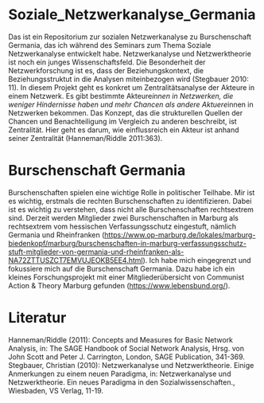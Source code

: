 # Soziale_Netzwerkanalyse_Germania
Das ist ein Repositorium zur sozialen Netzwerkanalyse zu Burschenschaft Germania, das ich während des Seminars zum Thema Soziale Netzwerkanalyse entwickelt habe. Netzwerkanalyse und Netzwerktheorie ist noch ein junges Wissenschaftsfeld. Die Besonderheit der Netzwerkforschung ist es, dass der Beziehungskontext, die Beziehungsstruktut in die Analysen miteinbezogen wird (Stegbauer 2010: 11). In diesem Projekt geht es konkret um Zentralitätsanalyse der Akteure in einem Netzwerk. Es gibt bestimmte Akteure*innen in Netzwerken, die weniger Hindernisse haben und mehr Chancen als andere Aktuere*innen in Netzwerken bekommen. Das Konzept, das die strukturellen Quellen der Chancen und Benachteiligung im Vergleich zu anderen beschreibt, ist Zentralität. Hier geht es darum, wie einflussreich ein Akteur ist anhand seiner Zentralität (Hanneman/Riddle 2011:363).

# Burschenschaft Germania
Burschenschaften spielen eine wichtige Rolle in politischer Teilhabe. Mir ist es wichtig, erstmals die rechten Burschenschaften zu identifizieren. Dabei ist es wichtig zu verstehen, dass nicht alle Burschenschaften rechtsextrem sind. Derzeit werden Mitglieder zwei Burschenschaften in Marburg als rechtsextrem vom hessischen Verfassungsschutz eingestuft, nämlich Germania und Rheinfranken (https://www.op-marburg.de/lokales/marburg-biedenkopf/marburg/burschenschaften-in-marburg-verfassungsschutz-stuft-mitglieder-von-germania-und-rheinfranken-als-NA72ZTTUSZCT7EMVUJEOKB5EE4.html). Ich habe mich eingegrenzt und fokussiere mich auf die Burschenschaft Germania. Dazu habe ich ein kleines Forschungsprojekt mit einer Mitgliederübersicht von Communist Action & Theory Marburg gefunden (https://www.lebensbund.org/). 

# Literatur
Hanneman/Riddle (2011): Concepts and Measures for Basic Network Analysis, in: The SAGE Handbook of Social Network Analysis, Hrsg. von John Scott and Peter J. Carrington, London, SAGE Publication, 341-369.
Stegbauer, Christian (2010): Netzwerkanalyse und Netzwerktheorie. Einige Anmerkungen zu einem neuen Paradigma, in: Netzwerkanalyse und Netzwerktheorie. Ein neues Paradigma in den Sozialwissenschaften., Wiesbaden, VS Verlag, 11-19.
